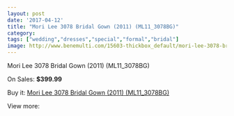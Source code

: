 ```yaml
---
layout: post
date: '2017-04-12'
title: "Mori Lee 3078 Bridal Gown (2011) (ML11_3078BG)"
category: 
tags: ["wedding","dresses","special","formal","bridal"]
image: http://www.benemulti.com/15603-thickbox_default/mori-lee-3078-bridal-gown-2011-ml113078bg.jpg
---
```

Mori Lee 3078 Bridal Gown (2011) (ML11_3078BG)

On Sales: **$399.99**
<a href="https://www.benemulti.com/en/5944-mori-lee-3078-bridal-gown-2011-ml113078bg.html"><amp-img layout="responsive" width="600" height="600" src="//www.benemulti.com/15603-thickbox_default/mori-lee-3078-bridal-gown-2011-ml113078bg.jpg" alt="Mori Lee 3078 Bridal Gown (2011) (ML11_3078BG) 0" /></a>
<a href="https://www.benemulti.com/en/5944-mori-lee-3078-bridal-gown-2011-ml113078bg.html"><amp-img layout="responsive" width="600" height="600" src="//www.benemulti.com/15604-thickbox_default/mori-lee-3078-bridal-gown-2011-ml113078bg.jpg" alt="Mori Lee 3078 Bridal Gown (2011) (ML11_3078BG) 1" /></a>

Buy it: [Mori Lee 3078 Bridal Gown (2011) (ML11_3078BG)](https://www.benemulti.com/en/5944-mori-lee-3078-bridal-gown-2011-ml113078bg.html "Mori Lee 3078 Bridal Gown (2011) (ML11_3078BG)")

View more: [](https://www.benemulti.com/en/- "")